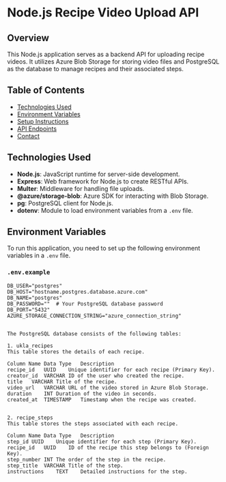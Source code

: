 # Node.js Recipe Video Upload API

## Overview

This Node.js application serves as a backend API for uploading recipe videos. It utilizes Azure Blob Storage for storing video files and PostgreSQL as the database to manage recipes and their associated steps.

## Table of Contents

- [Technologies Used](#technologies-used)
- [Environment Variables](#environment-variables)
- [Setup Instructions](#setup-instructions)
- [API Endpoints](#api-endpoints)
- [Contact](#contact)

## Technologies Used

- **Node.js**: JavaScript runtime for server-side development.
- **Express**: Web framework for Node.js to create RESTful APIs.
- **Multer**: Middleware for handling file uploads.
- **@azure/storage-blob**: Azure SDK for interacting with Blob Storage.
- **pg**: PostgreSQL client for Node.js.
- **dotenv**: Module to load environment variables from a `.env` file.

## Environment Variables

To run this application, you need to set up the following environment variables in a `.env` file. 

### `.env.example`

```plaintext
DB_USER="postgres"
DB_HOST="hostname.postgres.database.azure.com"
DB_NAME="postgres"
DB_PASSWORD=""  # Your PostgreSQL database password
DB_PORT="5432"
AZURE_STORAGE_CONNECTION_STRING="azure_connection_string"


The PostgreSQL database consists of the following tables:

1. ukla_recipes
This table stores the details of each recipe.

Column Name	Data Type	Description
recipe_id	UUID	Unique identifier for each recipe (Primary Key).
creator_id	VARCHAR	ID of the user who created the recipe.
title	VARCHAR	Title of the recipe.
video_url	VARCHAR	URL of the video stored in Azure Blob Storage.
duration	INT	Duration of the video in seconds.
created_at	TIMESTAMP	Timestamp when the recipe was created.


2. recipe_steps
This table stores the steps associated with each recipe.

Column Name	Data Type	Description
step_id	UUID	Unique identifier for each step (Primary Key).
recipe_id	UUID	ID of the recipe this step belongs to (Foreign Key).
step_number	INT	The order of the step in the recipe.
step_title	VARCHAR	Title of the step.
instructions	TEXT	Detailed instructions for the step.
